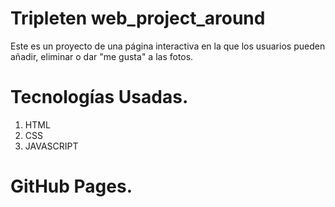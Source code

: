 # Tripleten web_project_around

Este es un proyecto de una página interactiva en la que los usuarios pueden añadir, eliminar o dar "me gusta" a las fotos.

# Tecnologías Usadas.

1. HTML
2. CSS
3. JAVASCRIPT

# GitHub Pages.
